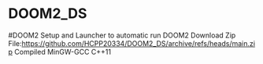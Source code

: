 # DOOM2_DS
#DOOM2 Setup  and Launcher to automatic run DOOM2
Download Zip File:https://github.com/HCPP20334/DOOM2_DS/archive/refs/heads/main.zip
Compiled MinGW-GCC C++11 
